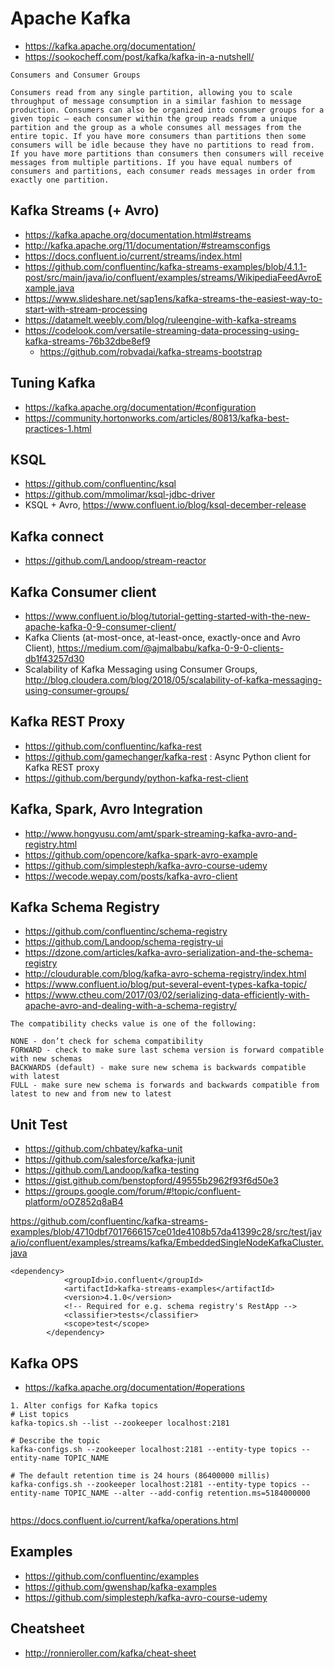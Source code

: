 # Apache Kafka
* https://kafka.apache.org/documentation/
* https://sookocheff.com/post/kafka/kafka-in-a-nutshell/
```
Consumers and Consumer Groups

Consumers read from any single partition, allowing you to scale throughput of message consumption in a similar fashion to message production. Consumers can also be organized into consumer groups for a given topic — each consumer within the group reads from a unique partition and the group as a whole consumes all messages from the entire topic. If you have more consumers than partitions then some consumers will be idle because they have no partitions to read from. If you have more partitions than consumers then consumers will receive messages from multiple partitions. If you have equal numbers of consumers and partitions, each consumer reads messages in order from exactly one partition.
```

## Kafka Streams (+ Avro)
* https://kafka.apache.org/documentation.html#streams
* http://kafka.apache.org/11/documentation/#streamsconfigs
* https://docs.confluent.io/current/streams/index.html
* https://github.com/confluentinc/kafka-streams-examples/blob/4.1.1-post/src/main/java/io/confluent/examples/streams/WikipediaFeedAvroExample.java
* https://www.slideshare.net/sap1ens/kafka-streams-the-easiest-way-to-start-with-stream-processing
* https://datamelt.weebly.com/blog/ruleengine-with-kafka-streams
* https://codelook.com/versatile-streaming-data-processing-using-kafka-streams-76b32dbe8ef9
  * https://github.com/robvadai/kafka-streams-bootstrap

## Tuning Kafka
* https://kafka.apache.org/documentation/#configuration
* https://community.hortonworks.com/articles/80813/kafka-best-practices-1.html

## KSQL
* https://github.com/confluentinc/ksql
* https://github.com/mmolimar/ksql-jdbc-driver
* KSQL + Avro, https://www.confluent.io/blog/ksql-december-release

## Kafka connect
* https://github.com/Landoop/stream-reactor

## Kafka Consumer client
* https://www.confluent.io/blog/tutorial-getting-started-with-the-new-apache-kafka-0-9-consumer-client/
* Kafka Clients (at-most-once, at-least-once, exactly-once and Avro Client), https://medium.com/@ajmalbabu/kafka-0-9-0-clients-db1f43257d30
* Scalability of Kafka Messaging using Consumer Groups, http://blog.cloudera.com/blog/2018/05/scalability-of-kafka-messaging-using-consumer-groups/

## Kafka REST Proxy
* https://github.com/confluentinc/kafka-rest
* https://github.com/gamechanger/kafka-rest : Async Python client for Kafka REST proxy
* https://github.com/bergundy/python-kafka-rest-client

## Kafka, Spark, Avro Integration
- http://www.hongyusu.com/amt/spark-streaming-kafka-avro-and-registry.html
- https://github.com/opencore/kafka-spark-avro-example
- https://github.com/simplesteph/kafka-avro-course-udemy
- https://wecode.wepay.com/posts/kafka-avro-client

## Kafka Schema Registry
- https://github.com/confluentinc/schema-registry
- https://github.com/Landoop/schema-registry-ui
- https://dzone.com/articles/kafka-avro-serialization-and-the-schema-registry
- http://cloudurable.com/blog/kafka-avro-schema-registry/index.html
- https://www.confluent.io/blog/put-several-event-types-kafka-topic/
- https://www.ctheu.com/2017/03/02/serializing-data-efficiently-with-apache-avro-and-dealing-with-a-schema-registry/
```
The compatibility checks value is one of the following:

NONE - don’t check for schema compatibility
FORWARD - check to make sure last schema version is forward compatible with new schemas
BACKWARDS (default) - make sure new schema is backwards compatible with latest
FULL - make sure new schema is forwards and backwards compatible from latest to new and from new to latest
```

## Unit Test
- https://github.com/chbatey/kafka-unit
- https://github.com/salesforce/kafka-junit
- https://github.com/Landoop/kafka-testing
- https://gist.github.com/benstopford/49555b2962f93f6d50e3
- https://groups.google.com/forum/#!topic/confluent-platform/oOZ852q8aB4

https://github.com/confluentinc/kafka-streams-examples/blob/4710dbf7017666157ce01de4108b57da41399c28/src/test/java/io/confluent/examples/streams/kafka/EmbeddedSingleNodeKafkaCluster.java

```
<dependency>
			<groupId>io.confluent</groupId>
			<artifactId>kafka-streams-examples</artifactId>
			<version>4.1.0</version>
			<!-- Required for e.g. schema registry's RestApp -->
			<classifier>tests</classifier>
			<scope>test</scope>
		</dependency>
```

## Kafka OPS
- https://kafka.apache.org/documentation/#operations
```
1. Alter configs for Kafka topics
# List topics
kafka-topics.sh --list --zookeeper localhost:2181

# Describe the topic
kafka-configs.sh --zookeeper localhost:2181 --entity-type topics --entity-name TOPIC_NAME

# The default retention time is 24 hours (86400000 millis)
kafka-configs.sh --zookeeper localhost:2181 --entity-type topics --entity-name TOPIC_NAME --alter --add-config retention.ms=5184000000


```

https://docs.confluent.io/current/kafka/operations.html


## Examples
- https://github.com/confluentinc/examples
- https://github.com/gwenshap/kafka-examples
- https://github.com/simplesteph/kafka-avro-course-udemy

## Cheatsheet
- http://ronnieroller.com/kafka/cheat-sheet